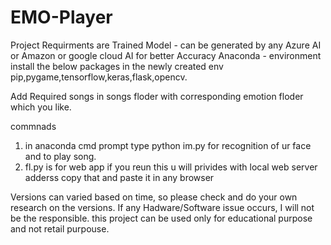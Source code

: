 # EMO-Player
Project Requirments are 
Trained Model - can be generated by any Azure AI or Amazon or google cloud AI for better Accuracy
Anaconda - environment 
install the below packages in the newly created env
pip,pygame,tensorflow,keras,flask,opencv.

Add Required songs in songs floder with corresponding emotion floder which you like.

commnads 
1. in anaconda cmd prompt type python im.py for recognition of ur face and to play song.
2. fl.py is for web app if you reun this u will privides with local web server adderss copy that and paste it in any browser 

Versions can varied based on time, so please check and do your own research on the versions.
If any Hadware/Software issue occurs, I will not be the responsible.
this project can be used only for educational purpose and not retail purpouse.
